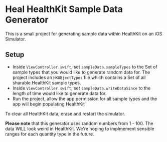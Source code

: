 # Heal HealthKit Sample Data Generator

This is a small project for generating sample data within HealthKit on an iOS Simulator. 

## Setup
- Inside `ViewController.swift`, set `sampleData.sampleTypes` to the Set of sample types that you would like to generate random data for. The project includes an `HKOBjectTypes` file which contains a Set of all sharable HealthKit sample types.
- Inside `ViewController.swift`, set `sampleData.writeDataSince` to the length of time would like to generate data for.
- Run the project, allow the app permission for all sample types and the app will begin populating HealthKit

To clear all HealthKit data, erase and restart the simulator.

**Please note** that this generator uses random numbers from 1 - 100. The data WILL look weird in HealthKit. We're hoping to implmement sensible ranges for each quantity type in the future.

